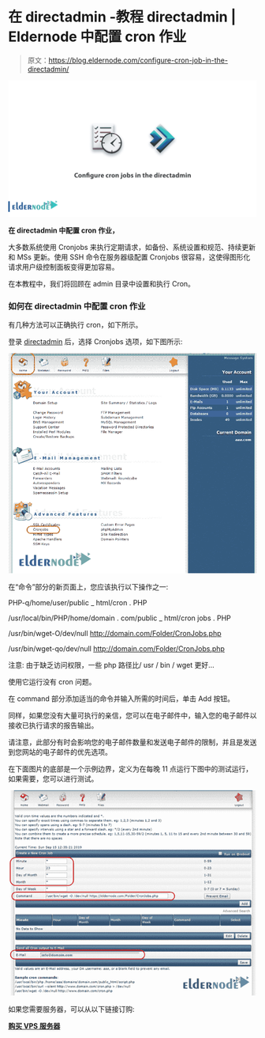 # 在 directadmin -教程 directadmin | Eldernode 中配置 cron 作业

> 原文：<https://blog.eldernode.com/configure-cron-job-in-the-directadmin/>

![configure cron jobs in the directadmin](img/49ea36c673d52da0e40e21de02644ec9.png)

**在 directadmin 中配置 cron 作业，**

大多数系统使用 Cronjobs 来执行定期请求，如备份、系统设置和规范、持续更新和 MSs 更新。使用 SSH 命令在服务器级配置 Cronjobs 很容易，这使得图形化请求用户级控制面板变得更加容易。

在本教程中，我们将回顾在 admin 目录中设置和执行 Cron。

### **如何在 directadmin 中配置 cron 作业**

有几种方法可以正确执行 cron，如下所示。

登录 [directadmin](https://my.eldernode.com/cart.php?gid=4) 后，选择 Cronjobs 选项，如下图所示:

![cron job](img/d68ba597e006171c4e269d32fca2c03e.png)

在“命令”部分的新页面上，您应该执行以下操作之一:

PHP-q/home/user/public _ html/cron . PHP

/usr/local/bin/PHP/home/domain . com/public _ html/cron jobs . PHP

/usr/bin/wget-O/dev/null http://domain.com/Folder/CronJobs.php

/usr/bin/wget-qo/dev/null http://domain.com/Folder/CronJobs.php

注意:
由于缺乏访问权限，一些 php 路径比/ usr / bin / wget 更好…

使用它运行没有 cron 问题。

在 command 部分添加适当的命令并输入所需的时间后，单击 Add 按钮。

同样，如果您没有大量可执行的亲信，您可以在电子邮件中，输入您的电子邮件以接收已执行请求的报告输出。

请注意，此部分有时会影响您的电子邮件数量和发送电子邮件的限制，并且是发送到您网站的电子邮件的优先选项。

在下面图片的底部是一个示例边界，定义为在每晚 11 点运行下图中的测试运行，如果需要，您可以进行测试。

![cron job directadmin](img/d5a584c929413181cf373c3504d76cbc.png)

如果您需要服务器，可以从以下链接订购:

[**购买 VPS 服务器**](https://eldernode.com/vps-server/)
